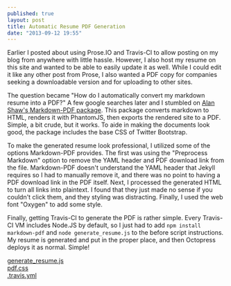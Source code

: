 ```yaml
---
published: true
layout: post
title: Automatic Resume PDF Generation
date: "2013-09-12 19:55"
---
```


Earlier I posted about using Prose.IO and Travis-CI to allow posting on my blog from anywhere with little hassle. However, I also host my resume on this site and wanted to be able to easily update it as well. While I could edit it like any other post from Prose, I also wanted a PDF copy for companies seeking a downloadable version and for uploading to other sites.

The question became "How do I automatically convert my markdown resume into a PDF?" A few google searches later and I stumbled on [Alan Shaw's Markdown-PDF package](https://github.com/alanshaw/markdown-pdf). This package converts markdown to HTML, renders it with PhantomJS, then exports the rendered site to a PDF. Simple, a bit crude, but it works. To aide in making the documents look good, the package includes the base CSS of Twitter Bootstrap.

To make the generated resume look professional, I utilized some of the options Markdown-PDF provides. The first was using the "Preprocess Markdown" option to remove the YAML header and PDF download link from the file. Markdown-PDF doesn't understand the YAML header that Jekyll requires so I had to manually remove it, and there was no point to having a PDF download link in the PDF itself. Next, I processed the generated HTML to turn all links into plaintext. I found that they just made no sense if you couldn't click them, and they styling was distracting. Finally, I used the web font "Oxygen" to add some style.

Finally, getting Travis-CI to generate the PDF is rather simple. Every Travis-CI VM includes Node.JS by default, so I just had to add `npm install markdown-pdf` and `node generate_resume.js` to the before script instructions. My resume is generated and put in the proper place, and then Octopress deploys it as normal. Simple!

[generate_resume.js](https://github.com/Fugiman/fugiman.github.io/blob/d25eb2201d3f07e79a849f9ea6c6fedfcc6eef50/generate_resume.js)  
[pdf.css](https://github.com/Fugiman/fugiman.github.io/blob/d25eb2201d3f07e79a849f9ea6c6fedfcc6eef50/pdf.css)  
[.travis.yml](https://github.com/Fugiman/fugiman.github.io/blob/d25eb2201d3f07e79a849f9ea6c6fedfcc6eef50/.travis.yml)